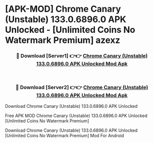 # [APK-MOD] Chrome Canary (Unstable) 133.0.6896.0 APK Unlocked - [Unlimited Coins No Watermark Premium] azexz



<div align="center">
<h3>🔴 Download [Server1] 👉👉 <a href="https://momento.my/?title=Chrome_Canary_(Unstable)_133.0.6896.0_APK_Unlocked">Chrome Canary (Unstable) 133.0.6896.0 APK Unlocked Mod Apk</a></h3><br>

<h3>🔴 Download [Server2] 👉👉 <a href="https://momento.my/?title=Chrome_Canary_(Unstable)_133.0.6896.0_APK_Unlocked">Chrome Canary (Unstable) 133.0.6896.0 APK Unlocked Mod Apk</a></h3>
</div>



Download Chrome Canary (Unstable) 133.0.6896.0 APK Unlocked 

Free APK MOD Chrome Canary (Unstable) 133.0.6896.0 APK Unlocked [Unlimited Coins No Watermark Premium]

Download Chrome Canary (Unstable) 133.0.6896.0 APK Unlocked [Unlimited Coins No Watermark Premium] Mod For Android
